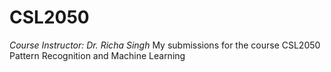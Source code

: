 # CSL2050
_Course Instructor: Dr. Richa Singh_
My submissions for the course CSL2050 Pattern Recognition and Machine Learning
